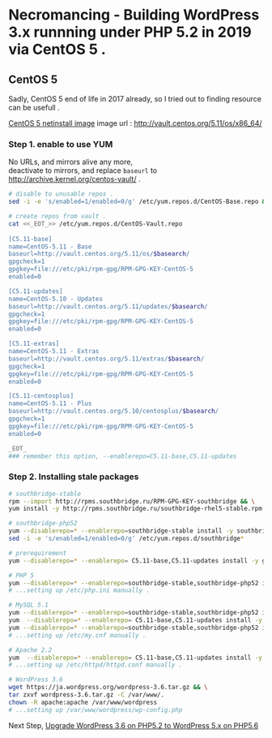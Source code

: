 # Necromancing - Building WordPress 3.x runnning under PHP 5.2 in 2019 via CentOS 5 .

## CentOS 5
Sadly, CentOS 5 end of life in 2017 already, so I tried out to finding resource can be usefull .

[CentOS 5 netinstall image](http://vault.centos.org/5.11/isos/x86_64/CentOS-5.11-x86_64-netinstall.iso)
  image url : http://vault.centos.org/5.11/os/x86_64/

### Step 1. enable to use YUM
No URLs, and mirrors alive any more,  
deactivate to mirrors, and replace `baseurl` to http://archive.kernel.org/centos-vault/ .
```bash
# disable to unusable repos .
sed -i -e 's/enabled=1/enabled=0/g' /etc/yum.repos.d/CentOS-Base.repo && \

# create repos from vault .
cat <<_EOT_>> /etc/yum.repos.d/CentOS-Vault.repo
  
[C5.11-base]
name=CentOS-5.11 - Base
baseurl=http://vault.centos.org/5.11/os/$basearch/
gpgcheck=1
gpgkey=file:///etc/pki/rpm-gpg/RPM-GPG-KEY-CentOS-5
enabled=0

[C5.11-updates]
name=CentOS-5.10 - Updates
baseurl=http://vault.centos.org/5.11/updates/$basearch/
gpgcheck=1
gpgkey=file:///etc/pki/rpm-gpg/RPM-GPG-KEY-CentOS-5
enabled=0

[C5.11-extras]
name=CentOS-5.11 - Extras
baseurl=http://vault.centos.org/5.11/extras/$basearch/
gpgcheck=1
gpgkey=file:///etc/pki/rpm-gpg/RPM-GPG-KEY-CentOS-5
enabled=0

[C5.11-centosplus]
name=CentOS-5.11 - Plus
baseurl=http://vault.centos.org/5.10/centosplus/$basearch/
gpgcheck=1
gpgkey=file:///etc/pki/rpm-gpg/RPM-GPG-KEY-CentOS-5
enabled=0

_EOT_
### remember this option, --enablerepo=C5.11-base,C5.11-updates
```
### Step 2. Installing stale packages
```bash
# southbridge-stable
rpm --import http://rpms.southbridge.ru/RPM-GPG-KEY-southbridge && \
yum install -y http://rpms.southbridge.ru/southbridge-rhel5-stable.rpm

# southbridge-php52
yum --disablerepo=* --enablerepo=southbridge-stable install -y southbridge-php52-release && \
sed -i -e 's/enabled=1/enabled=0/g' /etc/yum.repos.d/southbridge*

# prerequirement
yum --disablerepo=* --enablerepo= C5.11-base,C5.11-updates install -y gmp libxslt openssl-devel

# PHP 5
yum --disablerepo=* --enablerepo=southbridge-stable,southbridge-php52 install php php-cli php-mysql php-mbstring php-xml
# ...setting up /etc/php.ini manually .

# MySQL 5.1
yum --disablerepo=* --enablerepo=southbridge-stable,southbridge-php52 install -y mysqlclient15 mysqlclient15-devel && \
yum  --disablerepo=* --enablerepo= C5.11-base,C5.11-updates install -y perl-DBD-MySQL && \
yum --disablerepo=* --enablerepo=southbridge-stable,southbridge-php52 install compat-mysql51 mysql-server
# ...setting up /etc/my.cnf manually .

# Apache 2.2
yum  --disablerepo=* --enablerepo= C5.11-base,C5.11-updates install -y httpd
# ...setting up /etc/httpd/httpd.conf manually .

# WordPress 3.6
wget https://ja.wordpress.org/wordpress-3.6.tar.gz && \
tar zxvf wordpress-3.6.tar.gz -C /var/www/.
chown -R apache:apache /var/www/wordpress
# ...setting up /var/www/wordpress/wp-config.php

```

Next Step, [Upgrade WordPress 3.6 on PHP5.2 to WordPress 5.x on PHP5.6](./CentOS5-PHP-5.2-to-5.6.md)


